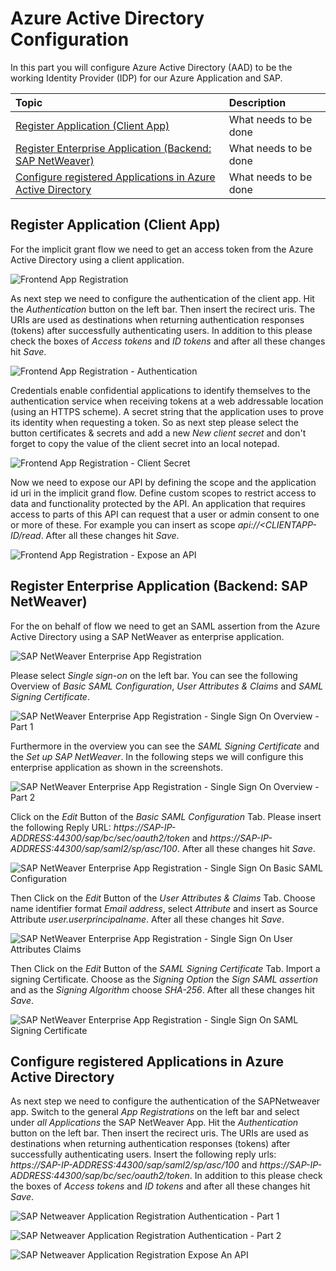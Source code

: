 # Azure Active Directory Configuration

In this part you will configure Azure Active Directory (AAD) to be the working Identity Provider (IDP) for our Azure Application and SAP.

|Topic|Description|
|:-----------|:------------------|
|[Register Application (Client App)]()|What needs to be done|
|[Register Enterprise Application (Backend: SAP NetWeaver)]()|What needs to be done|
|[Configure registered Applications in Azure Active Directory]()|What needs to be done|

## Register Application (Client App)

For the implicit grant flow we need to get an access token from the Azure Active Directory using a client application.

![Frontend App Registration](./img/AADClientAppRegistration.png)

As next step we need to configure the authentication of the client app. Hit the *Authentication* button on the left bar. Then insert the recirect uris. The URIs are used as destinations when returning authentication responses (tokens) after successfully authenticating users.
In addition to this please check the boxes of *Access tokens* and *ID tokens* and after all these changes hit *Save*. 

![Frontend App Registration - Authentication](./img/AADClientAppRegistrationAuthentication.png)

Credentials enable confidential applications to identify themselves to the authentication service when receiving tokens at a web addressable location (using an HTTPS scheme). A secret string that the application uses to prove its identity when requesting a token. 
So as next step please select the button certificates & secrets and add a new *New client secret* and don't forget to copy the value of the client secret into an local notepad.

![Frontend App Registration - Client Secret ](./img/AADClientAppRegistrationClientSecret.png)

Now we need to expose our API by defining the scope and the application id uri in the implicit grand flow. Define custom scopes to restrict access to data and functionality protected by the API. An application that requires access to parts of this API can request that a user or admin consent to one or more of these. For example you can insert as scope *api://<CLIENTAPP-ID/read*. After all these changes hit *Save*. 

![Frontend App Registration - Expose an API](./img/AADClientAppRegistrationExposeAnAPI.png)


## Register Enterprise Application (Backend: SAP NetWeaver)

For the on behalf of flow we need to get an SAML assertion from the Azure Active Directory using a SAP NetWeaver as enterprise application.

![SAP NetWeaver Enterprise App Registration](./img/AADEnterpriseApplicationRegistrationSAP.png)

Please select *Single sign-on* on the left bar. You can see the following Overview of *Basic SAML Configuration*, *User Attributes & Claims* and *SAML Signing Certificate*.

![SAP NetWeaver Enterprise App Registration - Single Sign On Overview - Part 1](./img/AADEnterpriseApplicationRegistrationSAPSingleSignOn.png)

Furthermore in the overview you can see the *SAML Signing Certificate* and the *Set up SAP NetWeaver*. In the following steps we will configure this enterprise application as shown in the screenshots.

![SAP NetWeaver Enterprise App Registration - Single Sign On Overview - Part 2](./img/AADEnterpriseApplicationRegistrationSAPSingleSignOnOverview2.png)

Click on the *Edit* Button of the *Basic SAML Configuration* Tab. Please insert the following Reply URL: *https://SAP-IP-ADDRESS:44300/sap/bc/sec/oauth2/token* and *https://SAP-IP-ADDRESS:44300/sap/saml2/sp/asc/100*.
After all these changes hit *Save*. 

![SAP NetWeaver Enterprise App Registration - Single Sign On Basic SAML Configuration](./img/AADEnterpriseApplicationRegistrationSAPSingleSignOnBasicConfiguration.png)

Then Click on the *Edit* Button of the *User Attributes & Claims* Tab.
Choose name identifier format *Email address*, select *Attribute* and insert as Source Attribute *user.userprincipalname*. After all these changes hit *Save*. 

![SAP NetWeaver Enterprise App Registration - Single Sign On User Attributes Claims](./img/AADEnterpriseApplicationRegistrationSAPSingleSignOnUserAttributesClaims.png)

Then Click on the *Edit* Button of the *SAML Signing Certificate* Tab. Import a signing Certificate. Choose as the *Signing Option* the *Sign SAML assertion* and as the *Signing Algorithm* choose *SHA-256*. After all these changes hit *Save*.  

![SAP NetWeaver Enterprise App Registration - Single Sign On SAML Signing Certificate](./img/AADEnterpriseApplicationRegistrationSAPSingleSignOnSAMLSigningCertifcate.png)

## Configure registered Applications in Azure Active Directory

As next step we need to configure the authentication of the SAPNetweaver app. Switch to the general *App Registrations* on the left bar and select under *all Applications* the SAP NetWeaver App. Hit the *Authentication* button on the left bar. Then insert the recirect uris. The URIs are used as destinations when returning authentication responses (tokens) after successfully authenticating users. Insert the following reply urls: *https://SAP-IP-ADDRESS:44300/sap/saml2/sp/asc/100* and *https://SAP-IP-ADDRESS:44300/sap/bc/sec/oauth2/token*.
In addition to this please check the boxes of *Access tokens* and *ID tokens* and after all these changes hit *Save*. 

![SAP Netweaver Application Registration Authentication - Part 1](./img/AADSAPAppRegistrationAuthentication1.png)

![SAP Netweaver Application Registration Authentication - Part 2](./img/AADSAPAppRegistrationAuthentication2.png)

![SAP Netweaver Application Registration Expose An API](./img/AADSAPAppRegistrationExposeAnAPI.png)